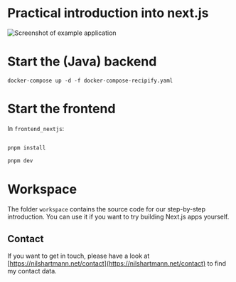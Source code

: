 # Practical introduction into next.js

![Screenshot of example application](screenshot.png)

# Start the (Java) backend

`docker-compose up -d -f docker-compose-recipify.yaml`

# Start the frontend

In `frontend_nextjs`:

```bash

pnpm install

pnpm dev

```

# Workspace

The folder `workspace` contains the source code for our step-by-step introduction. You can use it if you want to try building Next.js apps yourself.

## Contact

If you want to get in touch, please have a look at [https://nilshartmann.net/contact](https://nilshartmann.net/contact) to find my contact data.
